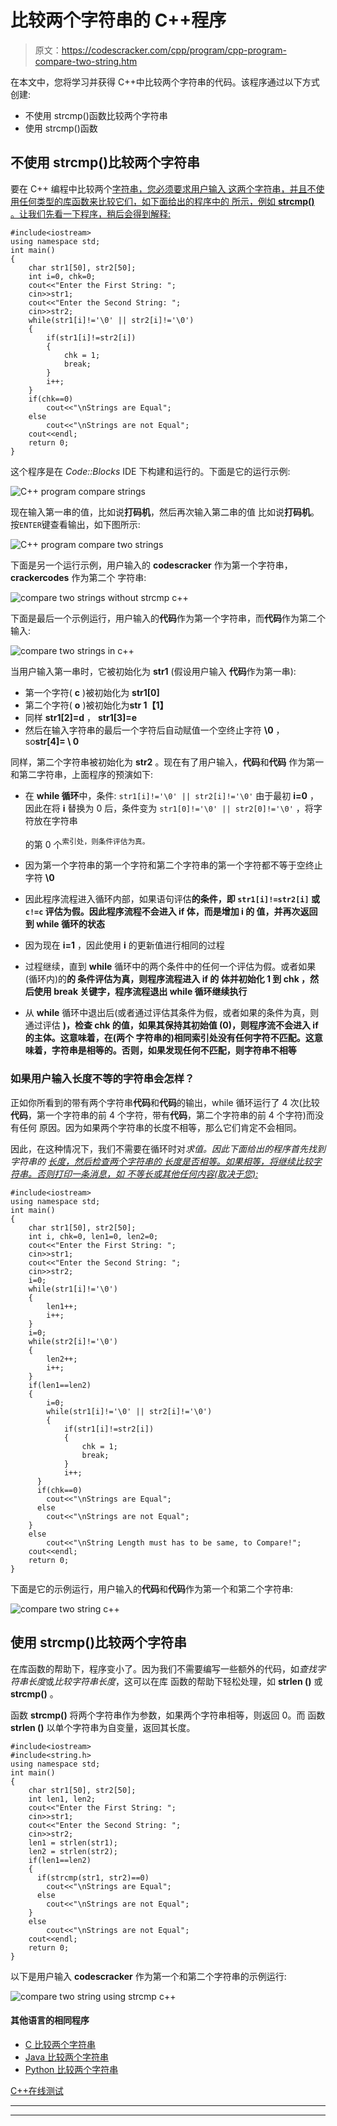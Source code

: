 # 比较两个字符串的 C++程序

> 原文：<https://codescracker.com/cpp/program/cpp-program-compare-two-string.htm>

在本文中，您将学习并获得 C++中比较两个字符串的代码。该程序通过以下方式创建:

*   不使用 strcmp()函数比较两个字符串
*   使用 strcmp()函数

## 不使用 strcmp()比较两个字符串

要在 C++ 编程中比较两个[字符串，您必须要求用户输入 这两个字符串，并且不使用任何类型的库函数来比较它们，如下面给出的程序中的 所示，例如 **strcmp()** 。让我们先看一下程序，稍后会得到解释:](/cpp/cpp-strings.htm)

```
#include<iostream>
using namespace std;
int main()
{
    char str1[50], str2[50];
    int i=0, chk=0;
    cout<<"Enter the First String: ";
    cin>>str1;
    cout<<"Enter the Second String: ";
    cin>>str2;
    while(str1[i]!='\0' || str2[i]!='\0')
    {
        if(str1[i]!=str2[i])
        {
            chk = 1;
            break;
        }
        i++;
    }
    if(chk==0)
        cout<<"\nStrings are Equal";
    else
        cout<<"\nStrings are not Equal";
    cout<<endl;
    return 0;
}
```

这个程序是在 *Code::Blocks* IDE 下构建和运行的。下面是它的运行示例:

![C++ program compare strings](img/9ab444325bffd43aa9991fb3f8cbd37d.png)

现在输入第一串的值，比如说**打码机**，然后再次输入第二串的值 比如说**打码机**。按`ENTER`键查看输出，如下图所示:

![C++ program compare two strings](img/4db3b2044aebe41220e12a6816648e21.png)

下面是另一个运行示例，用户输入的 **codescracker** 作为第一个字符串， **crackercodes** 作为第二个 字符串:

![compare two strings without strcmp c++](img/ca072a95460e79cca438530208390ce1.png)

下面是最后一个示例运行，用户输入的**代码**作为第一个字符串，而**代码**作为第二个输入:

![compare two strings in c++](img/b7ec2ae8959c74b97917fabef5f691c1.png)

当用户输入第一串时，它被初始化为 **str1** (假设用户输入 **代码**作为第一串):

*   第一个字符( **c** )被初始化为 **str1[0]**
*   第二个字符( **o** )被初始化为**str 1【1】**
*   同样 **str1[2]=d** ， **str1[3]=e**
*   然后在输入字符串的最后一个字符后自动赋值一个空终止字符 **\0** ， so**str[4]= \ 0**

同样，第二个字符串被初始化为 **str2** 。现在有了用户输入，**代码**和**代码** 作为第一和第二字符串，上面程序的预演如下:

*   在 **while 循环**中，条件:
    `str1[i]!='\0' || str2[i]!='\0'`
    由于最初 **i=0** ，因此在将 **i** 替换为 0 后，条件变为
    `str1[0]!='\0' || str2[0]!='\0'`
    ，将字符放在字符串

    的第 0 个<sup>索引处，则条件评估为真。</sup>
*   因为第一个字符串的第一个字符和第二个字符串的第一个字符都不等于空终止字符 **\0**
*   因此程序流程进入循环内部，如果语句评估**的条件，即
    `str1[i]!=str2[i]`
    或
    `c!=c`
    评估为假。因此程序流程不会进入 **if** 体，而是增加 **i** 的 值，并再次返回到 **while 循环**的状态**
*   因为现在 **i=1** ，因此使用 **i** 的更新值进行相同的过程
*   过程继续，直到 **while** 循环中的两个条件中的任何一个评估为假。或者如果(循环内)的**的 条件评估为真，则程序流程进入 **if** 的 体并初始化 **1** 到 **chk** ，然后使用 **break** 关键字，程序流程退出 **while 循环**继续执行**
*   从 **while** 循环中退出后(或者通过评估其条件为假，或者如果的条件为真，则通过评估 **)，检查 **chk** 的值，如果其保持其初始值 (0)，则程序流不会进入 **if** 的主体。这意味着，在(两个 字符串的)相同索引处没有任何字符不匹配。这意味着，字符串是相等的。否则，如果发现任何不匹配，则字符串不相等**

### 如果用户输入长度不等的字符串会怎样？

正如你所看到的带有两个字符串**代码**和**代码**的输出，while 循环运行了 4 次(比较 **代码**，第一个字符串的前 4 个字符，带有**代码**，第二个字符串的前 4 个字符)而没有任何 原因。因为如果两个字符串的长度不相等，那么它们肯定不会相同。

因此，在这种情况下，我们不需要在循环时对*求值。因此下面给出的程序首先找到字符串的 [长度，然后检查两个字符串的 长度是否相等。如果相等，将继续比较字符串。否则打印一条消息，如 不等长或其他任何内容(取决于您):](/cpp/program/cpp-program-find-length-of-string.htm)*

```
#include<iostream>
using namespace std;
int main()
{
    char str1[50], str2[50];
    int i, chk=0, len1=0, len2=0;
    cout<<"Enter the First String: ";
    cin>>str1;
    cout<<"Enter the Second String: ";
    cin>>str2;
    i=0;
    while(str1[i]!='\0')
    {
        len1++;
        i++;
    }
    i=0;
    while(str2[i]!='\0')
    {
        len2++;
        i++;
    }
    if(len1==len2)
    {
        i=0;
        while(str1[i]!='\0' || str2[i]!='\0')
        {
            if(str1[i]!=str2[i])
            {
                chk = 1;
                break;
            }
            i++;
      }
      if(chk==0)
        cout<<"\nStrings are Equal";
      else
        cout<<"\nStrings are not Equal";
    }
    else
        cout<<"\nString Length must has to be same, to Compare!";
    cout<<endl;
    return 0;
}
```

下面是它的示例运行，用户输入的**代码**和**代码**作为第一个和第二个字符串:

![compare two string c++](img/f6b4baa7fa807f053ce03eb72657fcdd.png)

## 使用 strcmp()比较两个字符串

在库函数的帮助下，程序变小了。因为我们不需要编写一些额外的代码，如*查找字符串长度*或*比较字符串长度*，这可以在库 函数的帮助下轻松处理，如 **strlen ()** 或 **strcmp()** 。

函数 **strcmp()** 将两个字符串作为参数，如果两个字符串相等，则返回 0。而 函数 **strlen ()** 以单个字符串为自变量，返回其长度。

```
#include<iostream>
#include<string.h>
using namespace std;
int main()
{
    char str1[50], str2[50];
    int len1, len2;
    cout<<"Enter the First String: ";
    cin>>str1;
    cout<<"Enter the Second String: ";
    cin>>str2;
    len1 = strlen(str1);
    len2 = strlen(str2);
    if(len1==len2)
    {
      if(strcmp(str1, str2)==0)
        cout<<"\nStrings are Equal";
      else
        cout<<"\nStrings are not Equal";
    }
    else
        cout<<"\nStrings are not Equal";
    cout<<endl;
    return 0;
}
```

以下是用户输入 **codescracker** 作为第一个和第二个字符串的示例运行:

![compare two string using strcmp c++](img/b12c00935b66f7f6d4487152be9b2e0a.png)

#### 其他语言的相同程序

*   [C 比较两个字符串](/c/program/c-program-compare-two-string.htm)
*   [Java 比较两个字符串](/java/program/java-program-compare-two-string.htm)
*   [Python 比较两个字符串](/python/program/python-program-compare-two-strings.htm)

[C++在线测试](/exam/showtest.php?subid=3)

* * *

* * *